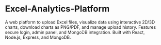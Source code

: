 # Excel-Analytics-Platform
A web platform to upload Excel files, visualize data using interactive 2D/3D charts, download charts as PNG/PDF, and manage upload history. Features secure login, admin panel, and MongoDB integration. Built with React, Node.js, Express, and MongoDB.

